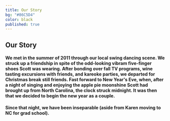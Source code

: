 ```yaml
---
title: Our Story
bg: "#86C5D4"
color: black
published: true
---
```


## Our Story

#### We met in the summer of 2011 through our local swing dancing scene. We struck up a friendship in spite of the odd-looking vibram five-finger shoes Scott was wearing. After bonding over fall TV programs, wine tasting excursions with friends, and kareoke parties, we departed for Christmas break still friends. Fast forward to New Year's Eve, when, after a night of singing and enjoying the apple pie moonshine Scott had brought up from North Carolina, the clock struck midnight. It was then that we decided to begin the new year as a couple.

#### Since that night, we have been inseparable (aside from Karen moving to NC for grad school).
